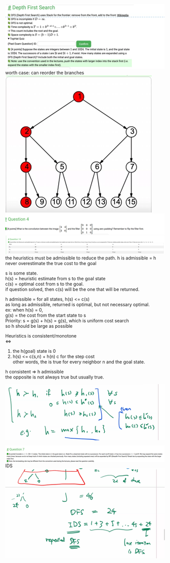 ![img.png](img.png)  
worth case: can reorder the branches  
![img_1.png](img_1.png)
![img_2.png](img_2.png)
![img_3.png](img_3.png)
the heuristics must be admissible to reduce the path. 
h is admissible = h never overestimate the true cost to the goal   
  
s is some state.  
h(s) = heuristic estimate from s to the goal state  
c(s) = optimal cost from s to the goal.   
if question solved, then c(s) will be the one that will be returned.  
  
h admissible = for all states, h(s) <= c(s)  
as long as admissible, returned is optimal, but not necessary optimal.  
ex: when h(s) = 0,  
g(s) = the cost from the start state to s  
Priority: s = g(s) + h(s) = g(s), which is uniform cost search  
so h should be large as possible  
  
Heuristics is consistent/monotone  
<=> 
1. the h(goal) state is 0
2. h(s) <= c(s,n) + h(n)
c for the step cost  
other words, the is true for every neighbor n and the goal state.  

  
h consistent => h admissible  
the opposite is not always true but usually true.  
  
![img_4.png](img_4.png)  
  
 ![img_5.png](img_5.png)  
 IDS  
 ![img_6.png](img_6.png)